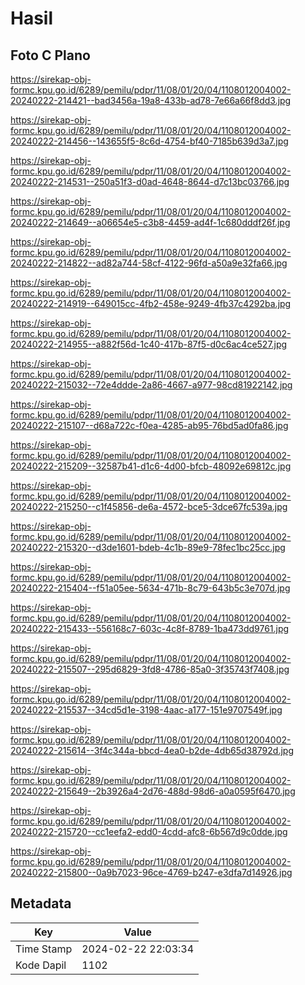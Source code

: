 # Hasil

## Foto C Plano

https://sirekap-obj-formc.kpu.go.id/6289/pemilu/pdpr/11/08/01/20/04/1108012004002-20240222-214421--bad3456a-19a8-433b-ad78-7e66a66f8dd3.jpg

https://sirekap-obj-formc.kpu.go.id/6289/pemilu/pdpr/11/08/01/20/04/1108012004002-20240222-214456--143655f5-8c6d-4754-bf40-7185b639d3a7.jpg

https://sirekap-obj-formc.kpu.go.id/6289/pemilu/pdpr/11/08/01/20/04/1108012004002-20240222-214531--250a51f3-d0ad-4648-8644-d7c13bc03766.jpg

https://sirekap-obj-formc.kpu.go.id/6289/pemilu/pdpr/11/08/01/20/04/1108012004002-20240222-214649--a06654e5-c3b8-4459-ad4f-1c680dddf26f.jpg

https://sirekap-obj-formc.kpu.go.id/6289/pemilu/pdpr/11/08/01/20/04/1108012004002-20240222-214822--ad82a744-58cf-4122-96fd-a50a9e32fa66.jpg

https://sirekap-obj-formc.kpu.go.id/6289/pemilu/pdpr/11/08/01/20/04/1108012004002-20240222-214919--649015cc-4fb2-458e-9249-4fb37c4292ba.jpg

https://sirekap-obj-formc.kpu.go.id/6289/pemilu/pdpr/11/08/01/20/04/1108012004002-20240222-214955--a882f56d-1c40-417b-87f5-d0c6ac4ce527.jpg

https://sirekap-obj-formc.kpu.go.id/6289/pemilu/pdpr/11/08/01/20/04/1108012004002-20240222-215032--72e4ddde-2a86-4667-a977-98cd81922142.jpg

https://sirekap-obj-formc.kpu.go.id/6289/pemilu/pdpr/11/08/01/20/04/1108012004002-20240222-215107--d68a722c-f0ea-4285-ab95-76bd5ad0fa86.jpg

https://sirekap-obj-formc.kpu.go.id/6289/pemilu/pdpr/11/08/01/20/04/1108012004002-20240222-215209--32587b41-d1c6-4d00-bfcb-48092e69812c.jpg

https://sirekap-obj-formc.kpu.go.id/6289/pemilu/pdpr/11/08/01/20/04/1108012004002-20240222-215250--c1f45856-de6a-4572-bce5-3dce67fc539a.jpg

https://sirekap-obj-formc.kpu.go.id/6289/pemilu/pdpr/11/08/01/20/04/1108012004002-20240222-215320--d3de1601-bdeb-4c1b-89e9-78fec1bc25cc.jpg

https://sirekap-obj-formc.kpu.go.id/6289/pemilu/pdpr/11/08/01/20/04/1108012004002-20240222-215404--f51a05ee-5634-471b-8c79-643b5c3e707d.jpg

https://sirekap-obj-formc.kpu.go.id/6289/pemilu/pdpr/11/08/01/20/04/1108012004002-20240222-215433--556168c7-603c-4c8f-8789-1ba473dd9761.jpg

https://sirekap-obj-formc.kpu.go.id/6289/pemilu/pdpr/11/08/01/20/04/1108012004002-20240222-215507--295d6829-3fd8-4786-85a0-3f35743f7408.jpg

https://sirekap-obj-formc.kpu.go.id/6289/pemilu/pdpr/11/08/01/20/04/1108012004002-20240222-215537--34cd5d1e-3198-4aac-a177-151e9707549f.jpg

https://sirekap-obj-formc.kpu.go.id/6289/pemilu/pdpr/11/08/01/20/04/1108012004002-20240222-215614--3f4c344a-bbcd-4ea0-b2de-4db65d38792d.jpg

https://sirekap-obj-formc.kpu.go.id/6289/pemilu/pdpr/11/08/01/20/04/1108012004002-20240222-215649--2b3926a4-2d76-488d-98d6-a0a0595f6470.jpg

https://sirekap-obj-formc.kpu.go.id/6289/pemilu/pdpr/11/08/01/20/04/1108012004002-20240222-215720--cc1eefa2-edd0-4cdd-afc8-6b567d9c0dde.jpg

https://sirekap-obj-formc.kpu.go.id/6289/pemilu/pdpr/11/08/01/20/04/1108012004002-20240222-215800--0a9b7023-96ce-4769-b247-e3dfa7d14926.jpg


## Metadata

| Key        | Value               |
| ---------- | ------------------- |
| Time Stamp | 2024-02-22 22:03:34 |
| Kode Dapil | 1102                |



